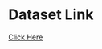 # Dataset Link 
[Click Here](https://drive.google.com/drive/folders/1GnBZSTCj6ABtEdBnQSUmtTF8ZLqXTNcH?usp=sharing)
